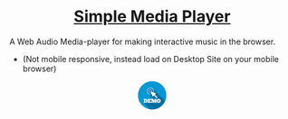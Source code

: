 <h1 align="center"> <a href ="#">Simple Media Player</a></h1>

A Web Audio Media-player for making interactive music in the browser.
- (Not mobile responsive, instead load on Desktop Site on your mobile browser)

<p align="center">
<a href="https://howdy-admoll.github.io/SMP/"><img src="https://github.com/Howdy-admoll/SMP/blob/main/demo.png" alt="Python" width="10%" height="10%"/></a>
</p>
